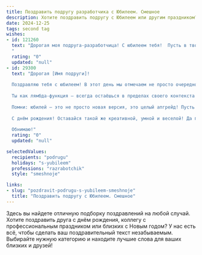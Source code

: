 ```yaml
---
title: Поздравить подругу разработчика с Юбилеем. Смешное
description: Хотите поздравить подругу с Юбилеем или другим праздником? Наш ИИ создаст незабываемое поздравление, а вы обязательно выделитесь среди других.  
date: 2024-12-25
tags: second tag
wishes:
- id: 121260
  text: "Дорогая моя подруга-разработчица! С юбилеем тебя!  Пусть в твоей жизни будет как можно меньше багов, а только стабильный поток счастья, любви и позитива!  Желаю, чтобы твой код жизни был безупречным, а дебаггер — всегда под рукой (шутка, конечно,  хотя… на всякий случай!).  Пусть  твои успехи будут настолько масштабными, что затмят все мировые рекорды по скорости загрузки страниц!  Будь счастлива,  любима и всегда на пике своей производительности (в хорошем смысле, разумеется!).
  "
  rating: "0"
  updated: "null"
- id: 29300
  text: "Дорогая [Имя подруги]!
  
  Поздравляю тебя с юбилеем! В этот день мы отмечаем не просто очередной год — мы отмечаем твоё великолепие как разработчика и как человека!
  
  Ты как лямбда-функция — всегда остаёшься в пределах своего контекста и не забываешь про главное! Пусть багов в жизни будет минимум, а функций — в разы больше. Желаю, чтобы код всегда компилировался с первого раза, а ошибки отображались лишь в тестах, ведь кто сказал, что настоящая жизнь должна быть без отладчика?
  
  Помни: юбилей — это не просто новая версия, это целый апгрейд! Пусть твои идеи взлетают, как ракетный код, а счастье присоединяется к твоим проектам, будто открытый API.
  
  С днём рождения! Оставайся такой же креативной, умной и веселой! Да пребудет с тобой сила… и достаточное количество кофе!
  
  Обнимаю!"
  rating: "0"
  updated: "null"

selectedValues:
  recipients: "podrugu"
  holidays: "s-yubileem"
  professions: "razrabotchik"
  style: "smeshnoje"

links:
- slug: "pozdravit-podrugu-s-yubileem-smeshnoje"
  title: "Поздравить подругу с Юбилеем. Смешное"
---
```


Здесь вы найдете отличную подборку поздравлений на любой случай.
Хотите поздравить друга с днём рождения, коллегу с профессиональным праздником или близких с Новым годом? У нас есть всё, чтобы сделать ваш поздравительный текст незабываемым. Выбирайте нужную категорию и находите лучшие слова для ваших близких и друзей!
